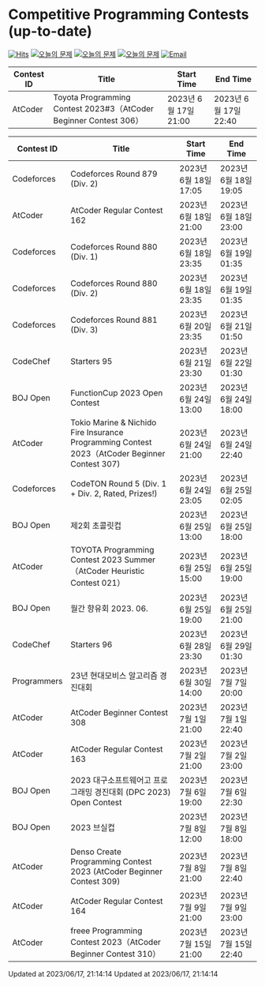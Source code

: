Competitive Programming Contests (up-to-date)
========
[![Hits](https://hits.seeyoufarm.com/api/count/incr/badge.svg?url=https%3A%2F%2Fgithub.com%2Fika9810%2FCompetitive-Programming-Contests&count_bg=%2379C83D&title_bg=%23555555&icon=&icon_color=%23E7E7E7&title=hits&edge_flat=false)](https://hits.seeyoufarm.com)
[![오늘의 문제](https://img.shields.io/badge/Today's%20ABC-Link-lightpink)](https://github.com/ika9810/Atcoder-Daily-Contests/blob/main/ABC.md) 
[![오늘의 문제](https://img.shields.io/badge/Today's%20ARC-Link-orange)](https://github.com/ika9810/Atcoder-Daily-Contests/blob/main/ARC.md) 
[![오늘의 문제](https://img.shields.io/badge/Today's%20AGC-Link-red)](https://github.com/ika9810/Atcoder-Daily-Contests/blob/main/AGC.md) 
[![Email](https://img.shields.io/badge/Email-ika7204@naver.com-ff69b4)](mailTo:ika7204@naver.com)

 Contest ID | Title | Start Time | End Time |
---|---|---|---|
| AtCoder | Toyota Programming Contest 2023#3（AtCoder Beginner Contest 306） | 2023년 6월 17일 21:00 | 2023년 6월 17일 22:40 |

 Contest ID | Title | Start Time | End Time |
---|---|---|---|
| Codeforces | Codeforces Round 879 (Div. 2) | 2023년 6월 18일 17:05 | 2023년 6월 18일 19:05 |
| AtCoder | AtCoder Regular Contest 162 | 2023년 6월 18일 21:00 | 2023년 6월 18일 23:00 |
| Codeforces | Codeforces Round 880 (Div. 1) | 2023년 6월 18일 23:35 | 2023년 6월 19일 01:35 |
| Codeforces | Codeforces Round 880 (Div. 2) | 2023년 6월 18일 23:35 | 2023년 6월 19일 01:35 |
| Codeforces | Codeforces Round 881 (Div. 3) | 2023년 6월 20일 23:35 | 2023년 6월 21일 01:50 |
| CodeChef | Starters 95 | 2023년 6월 21일 23:30 | 2023년 6월 22일 01:30 |
| BOJ Open | FunctionCup 2023 Open Contest | 2023년 6월 24일 13:00 | 2023년 6월 24일 18:00 |
| AtCoder | Tokio Marine & Nichido Fire Insurance Programming Contest 2023（AtCoder Beginner Contest 307) | 2023년 6월 24일 21:00 | 2023년 6월 24일 22:40 |
| Codeforces | CodeTON Round 5 (Div. 1 + Div. 2, Rated, Prizes!) | 2023년 6월 24일 23:05 | 2023년 6월 25일 02:05 |
| BOJ Open | 제2회 초콜릿컵 | 2023년 6월 25일 13:00 | 2023년 6월 25일 18:00 |
| AtCoder | TOYOTA Programming Contest 2023 Summer（AtCoder Heuristic Contest 021） | 2023년 6월 25일 15:00 | 2023년 6월 25일 19:00 |
| BOJ Open | 월간 향유회 2023. 06. | 2023년 6월 25일 19:00 | 2023년 6월 25일 21:00 |
| CodeChef | Starters 96 | 2023년 6월 28일 23:30 | 2023년 6월 29일 01:30 |
| Programmers | 23년 현대모비스 알고리즘 경진대회 | 2023년 6월 30일 14:00 | 2023년 7월 7일 20:00 |
| AtCoder | AtCoder Beginner Contest 308 | 2023년 7월 1일 21:00 | 2023년 7월 1일 22:40 |
| AtCoder | AtCoder Regular Contest 163 | 2023년 7월 2일 21:00 | 2023년 7월 2일 23:00 |
| BOJ Open | 2023 대구소프트웨어고 프로그래밍 경진대회 (DPC 2023) Open Contest | 2023년 7월 6일 19:00 | 2023년 7월 6일 22:30 |
| BOJ Open | 2023 브실컵 | 2023년 7월 8일 12:00 | 2023년 7월 8일 18:00 |
| AtCoder | Denso Create Programming Contest 2023 (AtCoder Beginner Contest 309) | 2023년 7월 8일 21:00 | 2023년 7월 8일 22:40 |
| AtCoder | AtCoder Regular Contest 164 | 2023년 7월 9일 21:00 | 2023년 7월 9일 23:00 |
| AtCoder | freee Programming Contest 2023（AtCoder Beginner Contest 310） | 2023년 7월 15일 21:00 | 2023년 7월 15일 22:40 |

Updated at 2023/06/17, 21:14:14
Updated at 2023/06/17, 21:14:14
